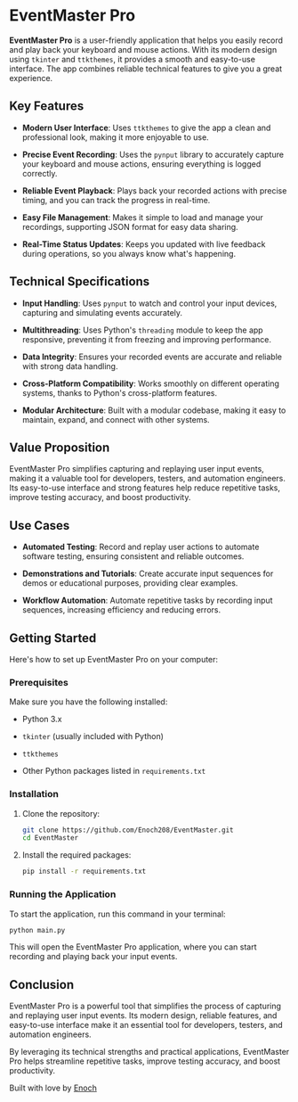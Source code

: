 # EventMaster Pro

**EventMaster Pro** is a user-friendly application that helps you easily record and play back your keyboard and mouse actions. With its modern design using `tkinter` and `ttkthemes`, it provides a smooth and easy-to-use interface. The app combines reliable technical features to give you a great experience.

## Key Features

- **Modern User Interface**: Uses `ttkthemes` to give the app a clean and professional look, making it more enjoyable to use.

- **Precise Event Recording**: Uses the `pynput` library to accurately capture your keyboard and mouse actions, ensuring everything is logged correctly.

- **Reliable Event Playback**: Plays back your recorded actions with precise timing, and you can track the progress in real-time.

- **Easy File Management**: Makes it simple to load and manage your recordings, supporting JSON format for easy data sharing.

- **Real-Time Status Updates**: Keeps you updated with live feedback during operations, so you always know what's happening.

## Technical Specifications

- **Input Handling**: Uses `pynput` to watch and control your input devices, capturing and simulating events accurately.

- **Multithreading**: Uses Python's `threading` module to keep the app responsive, preventing it from freezing and improving performance.

- **Data Integrity**: Ensures your recorded events are accurate and reliable with strong data handling.

- **Cross-Platform Compatibility**: Works smoothly on different operating systems, thanks to Python's cross-platform features.

- **Modular Architecture**: Built with a modular codebase, making it easy to maintain, expand, and connect with other systems.

## Value Proposition

EventMaster Pro simplifies capturing and replaying user input events, making it a valuable tool for developers, testers, and automation engineers. Its easy-to-use interface and strong features help reduce repetitive tasks, improve testing accuracy, and boost productivity.

## Use Cases

- **Automated Testing**: Record and replay user actions to automate software testing, ensuring consistent and reliable outcomes.

- **Demonstrations and Tutorials**: Create accurate input sequences for demos or educational purposes, providing clear examples.

- **Workflow Automation**: Automate repetitive tasks by recording input sequences, increasing efficiency and reducing errors.

## Getting Started

Here's how to set up EventMaster Pro on your computer:

### Prerequisites

Make sure you have the following installed:

- Python 3.x

- `tkinter` (usually included with Python)

- `ttkthemes`

- Other Python packages listed in `requirements.txt`

### Installation

1. Clone the repository:

   ```sh
   git clone https://github.com/Enoch208/EventMaster.git
   cd EventMaster
   ```

2. Install the required packages:

   ```sh
   pip install -r requirements.txt
   ```

### Running the Application

To start the application, run this command in your terminal:

```sh
python main.py
```

This will open the EventMaster Pro application, where you can start recording and playing back your input events.

## Conclusion

EventMaster Pro is a powerful tool that simplifies the process of capturing and replaying user input events. Its modern design, reliable features, and easy-to-use interface make it an essential tool for developers, testers, and automation engineers.

By leveraging its technical strengths and practical applications, EventMaster Pro helps streamline repetitive tasks, improve testing accuracy, and boost productivity.

Built with love by [Enoch](https://github.com/Enoch208)
